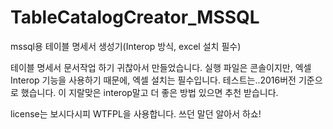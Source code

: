 # TableCatalogCreator_MSSQL
mssql용 테이블 명세서 생성기(Interop 방식, excel 설치 필수)

테이블 명세서 문서작업 하기 귀찮아서 만들었습니다.
실행 파일은 콘솔이지만, 엑셀 Interop 기능을 사용하기 때문에, 엑셀 설치는 필수입니다.
테스트는..2016버전 기준으로 했습니다.
이 지랄맞은 interop말고 더 좋은 방법 있으면 추천 받습니다.

license는 보시다시피 WTFPL을 사용합니다. 쓰던 말던 알아서 하쇼!
